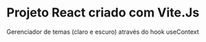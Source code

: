 # Projeto React criado com Vite.Js

Gerenciador de temas (claro e escuro) através do hook useContext

